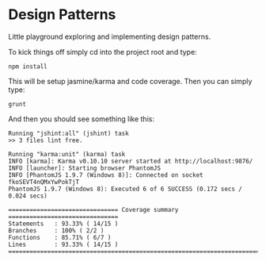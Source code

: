 Design Patterns
=============

Little playground exploring and implementing design patterns.

To kick things off simply cd into the project root and type:

    npm install

This will be setup jasmine/karma and code coverage. Then you can simply type:

    grunt

And then you should see something like this:

    Running "jshint:all" (jshint) task
    >> 3 files lint free.

    Running "karma:unit" (karma) task
    INFO [karma]: Karma v0.10.10 server started at http://localhost:9876/
    INFO [launcher]: Starting browser PhantomJS
    INFO [PhantomJS 1.9.7 (Windows 8)]: Connected on socket fkoSEVT4nQMxYwPokTjT
    PhantomJS 1.9.7 (Windows 8): Executed 6 of 6 SUCCESS (0.172 secs / 0.024 secs)

    =============================== Coverage summary ===============================
    Statements   : 93.33% ( 14/15 )
    Branches     : 100% ( 2/2 )
    Functions    : 85.71% ( 6/7 )
    Lines        : 93.33% ( 14/15 )
    ================================================================================
